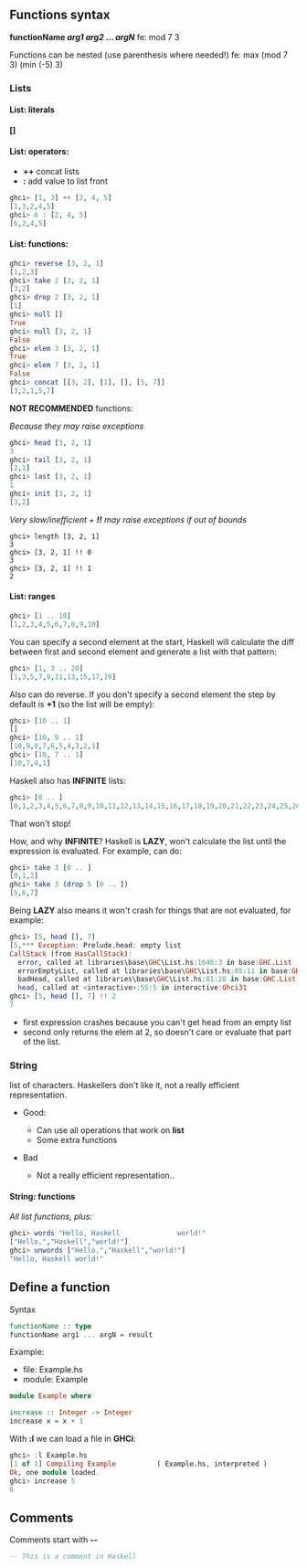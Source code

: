 ## Functions syntax
**functionName *arg1* *arg2* ... *argN***
fe: mod 7 3

Functions can be nested (use parenthesis where needed!)
fe: max (mod 7 3) (min (-5) 3)

### Lists

#### List: literals
**[]**

#### List: operators:
- **++** concat lists
- **:** add value to list front
```Haskell
ghci> [1, 3] ++ [2, 4, 5]
[1,3,2,4,5]
ghci> 6 : [2, 4, 5]
[6,2,4,5]
```

#### List: functions:
```Haskell
ghci> reverse [3, 2, 1]
[1,2,3]
ghci> take 2 [3, 2, 1]
[3,2]
ghci> drop 2 [3, 2, 1]
[1]
ghci> null []
True
ghci> null [3, 2, 1]
False
ghci> elem 3 [3, 2, 1]
True
ghci> elem 7 [3, 2, 1]
False
ghci> concat [[3, 2], [1], [], [5, 7]]
[3,2,1,5,7]
```

**NOT RECOMMENDED** functions:

*Because they may raise exceptions*
```Haskell
ghci> head [3, 2, 1]
3
ghci> tail [3, 2, 1]
[2,1]
ghci> last [3, 2, 1]
1
ghci> init [3, 2, 1]
[3,2]
```
*Very slow/inefficient + **!!** may raise exceptions if out of bounds*
```
ghci> length [3, 2, 1]
3
ghci> [3, 2, 1] !! 0
3
ghci> [3, 2, 1] !! 1
2
```

#### List: ranges
```Haskell
ghci> [1 .. 10]
[1,2,3,4,5,6,7,8,9,10]
```

You can specify a second element at the start, Haskell will calculate the diff between first and second element and generate a list with that pattern:
```Haskell
ghci> [1, 3 .. 20]
[1,3,5,7,9,11,13,15,17,19]
```

Also can do reverse. If you don't specify a second element the step by default is **+1** (so the list will be empty):
```Haskell
ghci> [10 .. 1]
[]
ghci> [10, 9 .. 1]
[10,9,8,7,6,5,4,3,2,1]
ghci> [10, 7 .. 1]
[10,7,4,1]
```

Haskell also has **INFINITE** lists:
```Haskell
ghci> [0 .. ]
[0,1,2,3,4,5,6,7,8,9,10,11,12,13,14,15,16,17,18,19,20,21,22,23,24,25,26,27,28,29,30,31,32,33,34,35,36,37,38,39,40,41,42,43,44,45,46,47,48,49,50,51,52,53,54,55,56,57,58,59,60,61,62,63,64,65,66,67,68,69,70,71,72,73,74,75,76,77,78,79,80,81,82,83,84,85,86,87,88,89,90,91,92,93,94,95,96,97,98,99,100,101,102,103,104,105,106,107,108,109,110,111,112,113,114,115,116,117,118,119,120,121,122,123,124,125,126,127,128,129,130,131,132,133,134,135,136,137,138,139,140,141,142,143,144,145,146,147,148,149,150,151,152,153,154,155,156,157,158,159,160,161,162,163,164,165,166,167,168,169,170,171,172,173,174,175,176,177,178,179,180,181,182,183,184,185,186,187,188,189,190,191,192,193,194,195,196,197,198,199,200,201,202,203,204,205,206,207,208,209,210,211,212,213,214,215,216,217,218,219,220,221,222,223,224,225,226,227,228,229,230...
```
That won't stop!

How, and why **INFINITE**? Haskell is **LAZY**, won't calculate the list until the expression is evaluated. For example, can do:
```Haskell
ghci> take 3 [0 .. ]
[0,1,2]
ghci> take 3 (drop 5 [0 .. ])
[5,6,7]
```
Being **LAZY** also means it won't crash for things that are not evaluated, for example:
```Haskell
ghci> [5, head [], 7]
[5,*** Exception: Prelude.head: empty list
CallStack (from HasCallStack):
  error, called at libraries\base\GHC\List.hs:1646:3 in base:GHC.List
  errorEmptyList, called at libraries\base\GHC\List.hs:85:11 in base:GHC.List
  badHead, called at libraries\base\GHC\List.hs:81:28 in base:GHC.List
  head, called at <interactive>:55:5 in interactive:Ghci31
ghci> [5, head [], 7] !! 2
7
```
- first expression crashes because you can't get head from an empty list
- second only returns the elem at 2, so doesn't care or evaluate that part of the list.

### String
list of characters. Haskellers don't like it, not a really efficient representation.
- Good:
  - Can use all operations that work on **list**
  - Some extra functions

- Bad
  - Not a really efficient representation..

#### String: functions
*All list functions, plus:*
```Haskell
ghci> words "Hello, Haskell              world!"
["Hello,","Haskell","world!"]
ghci> unwords ["Hello,","Haskell","world!"]
"Hello, Haskell world!"
```

## Define a function
Syntax
```Haskell
functionName :: type
functionName arg1 ... argN = result
```
Example:
- file: Example.hs
- module: Example
```Haskell
module Example where

increase :: Integer -> Integer
increase x = x + 1
```

With **:l** we can load a file in **GHCi**:
```Haskell
ghci> :l Example.hs
[1 of 1] Compiling Example          ( Example.hs, interpreted )
Ok, one module loaded.
ghci> increase 5
6
```

## Comments
Comments start with **--**
```Haskell
-- This is a comment in Haskell
```

